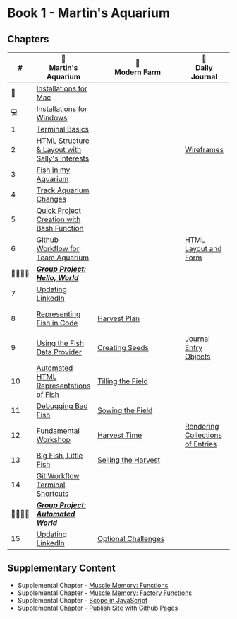 # Book 1 - Martin's Aquarium

## Chapters

| # | 🐠 <br/> Martin's Aquarium | &nbsp;&nbsp;&nbsp;&nbsp;&nbsp;&nbsp;&nbsp;&nbsp;&nbsp;🚜&nbsp;&nbsp;&nbsp;&nbsp;&nbsp;&nbsp;&nbsp;&nbsp;&nbsp;<br/>&nbsp;&nbsp;&nbsp;&nbsp;&nbsp;&nbsp;&nbsp;&nbsp;&nbsp;Modern&nbsp;Farm&nbsp;&nbsp;&nbsp;&nbsp;&nbsp;&nbsp;&nbsp;&nbsp;&nbsp; | 📔 <br/> Daily Journal | 📝 <br/> Dotard &amp; Simbleton |
|--|--|---|---|---|
| 🍎 | [Installations for Mac](./chapters/GETTING_STARTED_MAC.md) | | | |
| 💻 | [Installations for Windows](./chapters/GETTING_STARTED_WINDOWS.md) |  |  |  |
| 1 | [Terminal Basics](./chapters/CLI_BASICS.md) |  |  | |
| 2 | [HTML Structure &amp; Layout with Sally's Interests](./chapters/HTML_COMPONENTS.md) |  | [Wireframes](./chapters/DAILY_JOURNAL_WIREFRAME.md) |  |
| 3 | [Fish in my Aquarium](./chapters/HTML_AQUARIUM.md) |  |  |  |
| 4 | [Track Aquarium Changes](./chapters/GIT_BASICS.md) |  |  |  |
| 5 | [Quick Project Creation with Bash Function](./chapters/BASH_HELPERS.md) |  |  |  |
| 6 | [Github Workflow for Team Aquarium](./chapters/GIT_WORKFLOW.md) |  | [HTML Layout and Form](./chapters/DAILY_JOURNAL_STATIC_LAYOUT.md) |  |
| 👨‍👨‍👦‍👦 | [**_Group Project: Hello, World_**](./chapters/HELLO_WORLD.md) |  |  |  |
| 7 | [Updating LinkedIn](./chapters/LINKEDIN_HELLO_WORLD.md) |  |  |
| 8 | [Representing Fish in Code](./chapters/BASIC_DATA_STRUCTURES.md) | [Harvest Plan](./chapters/MF_INSTALL_PLAN.md) |  | [Doris' Company List](./chapters/DS_INTRO.md) |
| 9 | [Using the Fish Data Provider](./chapters/EXPORTING_FISH.md) | [Creating Seeds](./chapters/MF_SEED_MODULES.md) | [Journal Entry Objects](./chapters/DAILY_JOURNAL_OBJECT_DOM.md) |  |
| 10 | [Automated HTML Representations of Fish](./chapters/CREATING_FISH_COMPONENTS.md) | [Tilling the Field](./chapters/MF_FIELD.md) |  | [Listing New York Companies](./chapters/DS_FILTER.md) |
| 11 | [Debugging Bad Fish](./chapters/DEBUG_THE_AQUARIUM.md) | [Sowing the Field](./chapters/MF_SOWING.md) |  |  |
| 12 | [Fundamental Workshop](./chapters/COMPONENTS_WORKSHOP.md) | [Harvest Time](./chapters/MF_HARVEST.md) | [Rendering Collections of Entries](./chapters/DAILY_JOURNAL_DATA_DOM.md) | [Listing Purchasing Agents](./chapters/DS_LISTING_AGENTS.md) |
| 13 | [Big Fish, Little Fish](./chapters/FILTERING_FISH.md) | [Selling the Harvest](./chapters/MF_RENDER_HARVEST.md) |  | [Finding Companies](./chapters/DS_FIND_COMPANY.md) |
| 14 | [Git Workflow Terminal Shortcuts](./chapters/GIT_CLI_SHORTCUTS.md) |  |  |  |
| 👨‍👨‍👦‍👦 | [**_Group Project: Automated World_**](./chapters/AUTO_WORLD.md) |  |  |  |
| 15 | [Updating LinkedIn](./chapters/LINKEDIN_HELLO_WORLD_DEUX.md) | [Optional Challenges](./chapters/MF_CHALLENGES) |  |  |

## Supplementary Content

* Supplemental Chapter - [Muscle Memory: Functions](./chapters/FUNCTION_PRACTICE.md)
* Supplemental Chapter - [Muscle Memory: Factory Functions](./chapters/FACTORY_FUNCTIONS.md)
* Supplemental Chapter - [Scope in JavaScript](./chapters/JS_SCOPE.md)
* Supplemental Chapter - [Publish Site with Github Pages](./chapters/GITHUB_PAGES.md)

